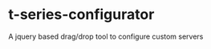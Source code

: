 t-series-configurator
=====================

A jquery based drag/drop tool to configure custom servers
